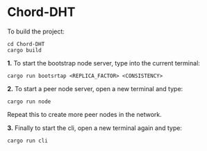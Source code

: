 # Chord-DHT

To build the project:
```
cd Chord-DHT
cargo build
```

**1.** To start the bootstrap node server, type into the current terminal: 
```
cargo run bootsrtap <REPLICA_FACTOR> <CONSISTENCY>
```

**2.** To start a peer node server, open a new terminal and type:
```
cargo run node
```
Repeat this to create more peer nodes in the network. 

**3.** Finally to start the cli, open a new terminal again and type:
```
cargo run cli
```


